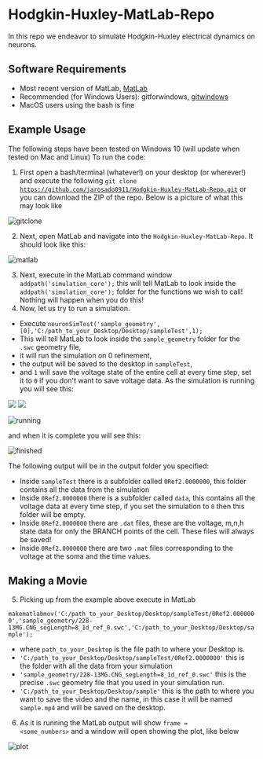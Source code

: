 # Hodgkin-Huxley-MatLab-Repo
In this repo we endeavor to simulate Hodgkin-Huxley electrical dynamics on neurons.

## Software Requirements
* Most recent version of MatLab, [MatLab](https://www.mathworks.com/products/matlab.html)
* Recommended (for Windows Users): gitforwindows, [gitwindows](https://gitforwindows.org/)
* MacOS users using the bash is fine 

## Example Usage
The following steps have been tested on Windows 10 (will update when tested on Mac and Linux)
To run the code:
1. First open a  bash/terminal (whatever!) on your desktop (or wherever!) and
execute the following <code>git clone https://github.com/jarosado0911/Hodgkin-Huxley-MatLab-Repo.git</code> or you can download the ZIP of the repo. 
Below is a picture of what this may look like 

![gitclone](images/gitclone.PNG)

2. Next, open MatLab and navigate into the <code>Hodgkin-Huxley-MatLab-Repo</code>. It should look like this:

![matlab](images/matlab.PNG)

3. Next, execute in the MatLab command window <code>addpath('simulation_core');</code> this will tell MatLab to look inside the <code>addpath('simulation_core');</code> folder for the functions we wish to call! Nothing will happen when you do this!
4. Now, let us try to run a simulation. 
  - Execute <code>neuronSimTest('sample_geometry',[0],'C:/path_to_your_Desktop/Desktop/sampleTest',1);</code>
  - This will tell MatLab to look inside the <code>sample_geometry</code> folder for the <code>.swc</code> geometry file, 
  - it will run the simulation on 0 refinement, 
  - the output will be saved to the desktop in <code>sampleTest</code>, 
  - and <code>1</code> will save the voltage state of the entire cell at every time step, set it to <code>0</code> if you don't want to save voltage data.
As the simulation is running you will see this:

<p float="left">
 <img src="images/running.PNG" />
 <img src="images/finished.PNG" />
</p>

![running](images/running.PNG)

and when it is complete you will see this:

![finished](images/finished.PNG)

The following output will be in the output folder you specified:
 - Inside <code>sampleTest</code> there is a subfolder called <code>0Ref2.0000000</code>, this folder contains all the data from the simulation
 - Inside <code>0Ref2.0000000</code> there is a subfolder called <code>data</code>, this contains all the voltage data at every time step, if you set the simulation to <code>0</code> then this folder will be empty.
 - Inside <code>0Ref2.0000000</code> there are <code>.dat</code> files, these are the voltage, m,n,h state data for only the BRANCH points of the cell. These files will always be saved!
 - Inside <code>0Ref2.0000000</code> there are two <code>.mat</code> files corresponding to the voltage at the soma and the time values.

## Making a Movie

5. Picking up from the example above execute in MatLab

<code>makematlabmov('C:/path_to_your_Desktop/Desktop/sampleTest/0Ref2.0000000','sample_geometry/228-13MG.CNG_segLength=8_1d_ref_0.swc','C:/path_to_your_Desktop/Desktop/sample');</code>

  - where <code>path_to_your_Desktop</code> is the file path to where your Desktop is.
  - <code>'C:/path_to_your_Desktop/Desktop/sampleTest/0Ref2.0000000'</code> this is the folder with all the data from your simulation
  - <code>'sample_geometry/228-13MG.CNG_segLength=8_1d_ref_0.swc'</code> this is the precise <code>.swc</code> geometry file that you used in your simulation run.
  - <code>'C:/path_to_your_Desktop/Desktop/sample'</code> this is the path to where you want to save the video and the name, in this case it will be named <code>sample.mp4</code> and will be saved on the desktop.

6. As it is running the MatLab output will show <code>frame = <some_numbers></code> and a window will open showing the plot, like below

![plot](images/plot.PNG)